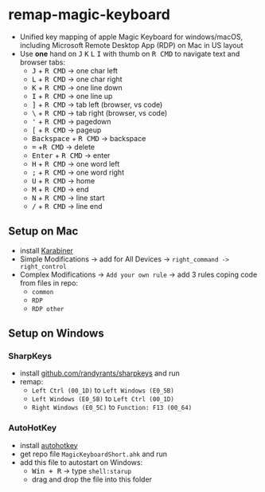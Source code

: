 # remap-magic-keyboard

- Unified key mapping of apple Magic Keyboard for windows/macOS, including Microsoft Remote Desktop App (RDP) on Mac in US layout
- Use **one** hand on <kbd>J</kbd> <kbd>K</kbd> <kbd>L</kbd> <kbd>I</kbd> with thumb on <kbd>R CMD</kbd> to navigate text and browser tabs:
  - <kbd>J</kbd> + <kbd>R CMD</kbd> -> one char left
  - <kbd>L</kbd> + <kbd>R CMD</kbd> -> one char right
  - <kbd>K</kbd> + <kbd>R CMD</kbd> -> one line down
  - <kbd>I</kbd> + <kbd>R CMD</kbd> -> one line up
  - <kbd>]</kbd> + <kbd>R CMD</kbd> -> tab left (browser, vs code)
  - <kbd>\\</kbd> + <kbd>R CMD</kbd> -> tab right (browser, vs code)
  - <kbd>'</kbd> + <kbd>R CMD</kbd> -> pagedown
  - <kbd>[</kbd> + <kbd>R CMD</kbd> -> pageup
  - <kbd>Backspace</kbd> + <kbd>R CMD</kbd> -> backspace
  - <kbd>=</kbd> +<kbd>R CMD</kbd> -> delete
  - <kbd>Enter</kbd> + <kbd>R CMD</kbd> -> enter
  - <kbd>H</kbd> + <kbd>R CMD</kbd> -> one word left
  - <kbd>;</kbd> + <kbd>R CMD</kbd> -> one word right
  - <kbd>U</kbd> + <kbd>R CMD</kbd> -> home
  - <kbd>M</kbd> + <kbd>R CMD</kbd> -> end
  - <kbd>N</kbd> + <kbd>R CMD</kbd> -> line start
  - <kbd>/</kbd> + <kbd>R CMD</kbd> -> line end

## Setup on Mac
- install [Karabiner](https://karabiner-elements.pqrs.org)
- Simple Modifications -> add for All Devices -> `right_command -> right_control` 
- Complex Modifications -> `Add your own rule` -> add 3 rules coping code from files in repo:
  - `common`
  - `RDP`
  - `RDP other`

## Setup on Windows

### SharpKeys
- install [github.com/randyrants/sharpkeys](https://github.com/randyrants/sharpkeys) and run
- remap:
  - `Left Ctrl (00_1D)` to `Left Windows (E0_5B)`
  - `Left Windows (E0_5B)` to `Left Ctrl (00_1D)`
  - `Right Windows (E0_5C)` to `Function: F13 (00_64)`

### AutoHotKey 
- install [autohotkey](https://www.autohotkey.com/download/)
- get repo file `MagicKeyboardShort.ahk` and run
- add this file to autostart on Windows:
  - <kbd>Win + R</kbd> -> type `shell:starup`
  - drag and drop the file into this folder
